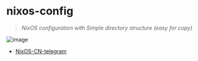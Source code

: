 # nixos-config

> *NixOS configuration with Simple directory structure (easy for copy)*

![image](https://user-images.githubusercontent.com/47410251/214531295-36af89ef-ebdb-42ed-a2fe-4d0f440c50eb.png)

- [NixOS-CN-telegram](https://github.com/nixos-cn/NixOS-CN-telegram)
